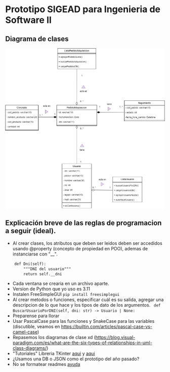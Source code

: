 ﻿# Prototipo SIGEAD para Ingenieria de Software II
## Diagrama de clases
![Diagrama de clases](https://github.com/yandro899/inso2-prototipo/blob/main/diag_clases.png)
## Explicación breve de las reglas de programacion a seguir (ideal).
* Al crear clases, los atributos que deben ser leidos deben ser accedidos usando @property (concepto de propiedad en POO), ademas de instanciarse con "__".
```@property
    def Dni(self):
        """DNI del usuario"""
        return self.__dni
```
* Cada ventana se crearia en un archivo aparte.
* Version de Python que yo uso es 3.11
* Instalen FreeSimpleGUI `pip install freesimplegui`
* Al crear metodos o funciones, especificar cuál es su salida, agregar una descripcion de lo que hace y los tipos de dato de los argumentos.
` def BuscarUsuarioPorDNI(self, dni: str) -> Usuario | None:`
* Preparense para llorar
* Usar PascalCase para las funciones y SnakeCase para las variables (discutible, veamos en https://builtin.com/articles/pascal-case-vs-camel-case)
* Repasemos los diagramas de clase xd (https://blog.visual-paradigm.com/es/what-are-the-six-types-of-relationships-in-uml-class-diagrams/)
* "Tutoriales" Libreria TKinter [aqui](https://realpython.com/python-gui-tkinter/#making-your-applications-interactive) y [aqui](https://tkdocs.com/pyref/)
* ¿Usamos una DB o JSON como el prototipo del año pasado?
* No se formatear readmes [ayuda](https://github.com/jfasebook/SoyInformatico/blob/master/README.md)
